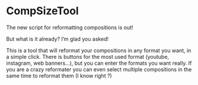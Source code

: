 # CompSizeTool

The new script for reformatting compositions is out! 

But what is it already? I’m glad you asked! 


This is a tool that will reformat your compositions in any format you want, in a simple click.
There is buttons for the most used format (youtube, instagram, web banners...), but you can enter the formats you want really.
If you are a crazy reformater you can even select multiple compositions in the same time to reformat them (I know right ?)
